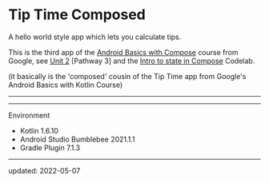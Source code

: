 # Tip Time Composed

A hello world style app which lets you calculate tips.

This is the third app of the [Android Basics with Compose] course from Google, see [Unit 2] [Pathway 3] and the [Intro to state in Compose] Codelab.

(it basically is the 'composed' cousin of the Tip Time app from Google's Android Basics with Kotlin Course)

----

[Android Basics with Compose]:https://developer.android.com/courses/android-basics-compose/course
[Unit 2]:https://developer.android.com/courses/android-basics-compose/unit-2
[Pathway 2]:https://developer.android.com/courses/pathways/android-basics-compose-unit-2-pathway-3
[Intro to state in Compose]:https://developer.android.com/codelabs/basic-android-kotlin-compose-using-state

----

Environment

- Kotlin 1.6.10
- Android Studio Bumblebee 2021.1.1
- Gradle Plugin 7.1.3

----

updated: 2022-05-07